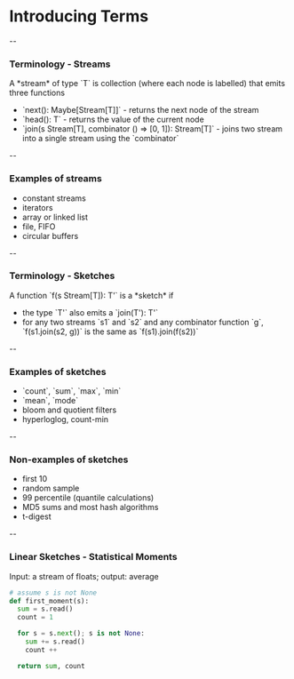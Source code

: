 # Introducing Terms--### Terminology - Streams<span class="fragment">  A *stream* of type `T` is collection (where each node is labelled) that emits  three functions</span><ul>  <li class="fragment">`next(): Maybe[Stream[T]]` - returns the next node of the stream</li>  <li class="fragment">`head(): T` - returns the value of the current node</li>  <li class="fragment">`join(s Stream[T], combinator () => [0, 1]): Stream[T]` -      joins two stream into a single stream using the `combinator`</li></ul>--### Examples of streams<ul>  <li class="fragment">constant streams</li>  <li class="fragment">iterators</li>  <li class="fragment">array or linked list</li>  <li class="fragment">file, FIFO</li>  <li class="fragment">circular buffers</li></ul>--### Terminology - Sketches<span class="fragment">  A function `f(s Stream[T]): T'` is a *sketch* if</span><ul><li class="fragment">the type `T'` also emits a `join(T'): T'`</li><li class="fragment">  for any two streams `s1` and `s2` and any combinator function `g`,  `f(s1.join(s2, g))` is the same as `f(s1).join(f(s2))`</li></ul>--### Examples of sketches<ul>  <li class="fragment">`count`, `sum`, `max`, `min`</li>  <li class="fragment">`mean`, `mode`</li>  <li class="fragment">bloom and quotient filters</li>  <li class="fragment">hyperloglog, count-min</li></ul>--### Non-examples of sketches<ul>  <li class="fragment">first 10</li>  <li class="fragment">random sample</li>  <li class="fragment">99 percentile (quantile calculations)</li>  <li class="fragment">MD5 sums and most hash algorithms</li>  <li class="fragment">t-digest</li></ul>--### Linear Sketches - Statistical MomentsInput: a stream of floats; output: average```python# assume s is not Nonedef first_moment(s):  sum = s.read()  count = 1  for s = s.next(); s is not None:    sum += s.read()    count ++  return sum, count```